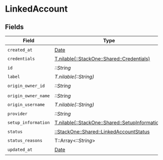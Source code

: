# LinkedAccount


## Fields

| Field                                                                                      | Type                                                                                       | Required                                                                                   | Description                                                                                |
| ------------------------------------------------------------------------------------------ | ------------------------------------------------------------------------------------------ | ------------------------------------------------------------------------------------------ | ------------------------------------------------------------------------------------------ |
| `created_at`                                                                               | [Date](https://ruby-doc.org/stdlib-2.6.1/libdoc/date/rdoc/Date.html)                       | :heavy_check_mark:                                                                         | N/A                                                                                        |
| `credentials`                                                                              | [T.nilable(::StackOne::Shared::Credentials)](../../models/shared/credentials.md)           | :heavy_minus_sign:                                                                         | N/A                                                                                        |
| `id`                                                                                       | *::String*                                                                                 | :heavy_check_mark:                                                                         | N/A                                                                                        |
| `label`                                                                                    | *T.nilable(::String)*                                                                      | :heavy_minus_sign:                                                                         | N/A                                                                                        |
| `origin_owner_id`                                                                          | *::String*                                                                                 | :heavy_check_mark:                                                                         | N/A                                                                                        |
| `origin_owner_name`                                                                        | *::String*                                                                                 | :heavy_check_mark:                                                                         | N/A                                                                                        |
| `origin_username`                                                                          | *T.nilable(::String)*                                                                      | :heavy_minus_sign:                                                                         | N/A                                                                                        |
| `provider`                                                                                 | *::String*                                                                                 | :heavy_check_mark:                                                                         | N/A                                                                                        |
| `setup_information`                                                                        | [T.nilable(::StackOne::Shared::SetupInformation)](../../models/shared/setupinformation.md) | :heavy_minus_sign:                                                                         | N/A                                                                                        |
| `status`                                                                                   | [::StackOne::Shared::LinkedAccountStatus](../../models/shared/linkedaccountstatus.md)      | :heavy_check_mark:                                                                         | N/A                                                                                        |
| `status_reasons`                                                                           | T::Array<*::String*>                                                                       | :heavy_minus_sign:                                                                         | N/A                                                                                        |
| `updated_at`                                                                               | [Date](https://ruby-doc.org/stdlib-2.6.1/libdoc/date/rdoc/Date.html)                       | :heavy_check_mark:                                                                         | N/A                                                                                        |